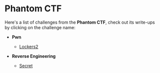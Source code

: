 # Phantom CTF

Here's a list of challenges from the **Phantom CTF**, check out its write-ups by clicking on the challenge name:

* **Pwn**
  * [Lockers2](https://cyberwizards.github.io/Write-Ups/CTFs/PhantomCTF/pwn/lockers2)
 
* **Reverse Engineering**
  * [Secret](https://cyberwizards.github.io/Write-Ups/CTFs/PhantomCTF/reverse%20engineering/Secret/writeup)
